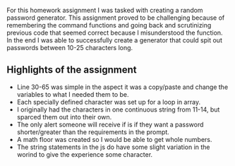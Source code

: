 For this homework assignment I was tasked with creating a random password generator. This assignment proved to be challenging because of remembering the command functions and going back and scrutinizing previous code that seemed correct because I misunderstood the function. In the end I was able to successfully create a generator that could spit out passwords between 10-25 characters long.
## Highlights of the assignment
* Line 30-65 was simple in the aspect it was a copy/paste and change the variables to what I needed them to be.
* Each specially defined character was set up for a loop in array.
* I originally had the characters in one continuous string from 11-14, but sparced them out into their own.
* The only alert someone will receive if is if they want a password shorter/greater than the requirements in the prompt.
* A math floor was created so I would be able to get whole numbers.
* The string statements in the js do have some slight variation in the worind to give the experience some character.

